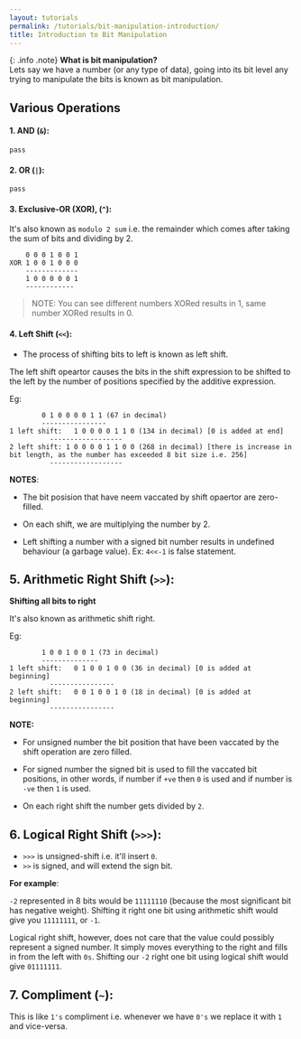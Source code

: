 ```yaml
---
layout: tutorials
permalink: /tutorials/bit-manipulation-introduction/
title: Introduction to Bit Manipulation
---
```


{: .info .note}
**What is bit manipulation?**<br>Lets say we have a number (or any type of data), going into its bit level any trying to manipulate the bits is known as bit manipulation.


## Various Operations

#### 1. AND (`&`):

`pass`

#### 2. OR (`|`):

`pass`

#### 3. Exclusive-OR (XOR), (`^`):

It's also known as `modulo 2 sum` i.e. the remainder which comes after taking the sum of bits and dividing by 2.

```
    0 0 0 1 0 0 1
XOR 1 0 0 1 0 0 0
    -------------
    1 0 0 0 0 0 1
    ------------
```

> NOTE: You can see different numbers XORed results in 1, same number XORed results in 0.

#### 4. Left Shift (`<<`):

- The process of shifting bits to left is known as left shift.

The left shift opeartor causes the bits in the shift expression to be shifted to the left by the number of positions specified by the additive expression.

Eg:

```
		0 1 0 0 0 0 1 1 (67 in decimal)
		----------------
1 left shift:	1 0 0 0 0 1 1 0 (134 in decimal) [0 is added at end]
	      ------------------
2 left shift: 1 0 0 0 0 1 1 0 0 (268 in decimal) [there is increase in bit length, as the number has exceeded 8 bit size i.e. 256]
	      ------------------
```

**NOTES**:
- The bit posision that have neem vaccated by shift opaertor are zero-filled.

- On each shift, we are multiplying the number by 2.

- Left shifting a number with a signed bit number results in undefined behaviour (a garbage value). Ex: `4<<-1` is false statement.


## 5. Arithmetic Right Shift (`>>`):

**Shifting all bits to right**

It's also known as arithmetic shift right.

Eg:

```
		1 0 0 1 0 0 1 (73 in decimal)
		--------------
1 left shift:	0 1 0 0 1 0 0 (36 in decimal) [0 is added at beginning]
	      ----------------
2 left shift:   0 0 1 0 0 1 0 (18 in decimal) [0 is added at beginning]
	      ----------------
```

**NOTE:**

- For unsigned number the bit position that have been vaccated by the shift operation are zero filled.

- For signed number the signed bit is used to fill the vaccated bit positions, in other words, if number if `+ve` then `0` is used and if number is `-ve` then `1` is used.

- On each right shift the number gets divided by `2`.


## 6. Logical Right Shift (`>>>`):

- `>>>` is unsigned-shift i.e. it'll insert `0`.
- `>>` is signed, and will extend the sign bit.

**For example**:

`-2` represented in 8 bits would be `11111110` (because the most significant bit has negative weight). Shifting it right one bit using arithmetic shift would give you `11111111`, or `-1`.

Logical right shift, however, does not care that the value could possibly represent a signed number. It simply moves everything to the right and fills in from the left with `0s`. Shifting our `-2` right one bit using logical shift would give `01111111`.

## 7. Compliment (`~`):

This is like `1's` compliment i.e. whenever we have `0's` we replace it with `1` and vice-versa.






